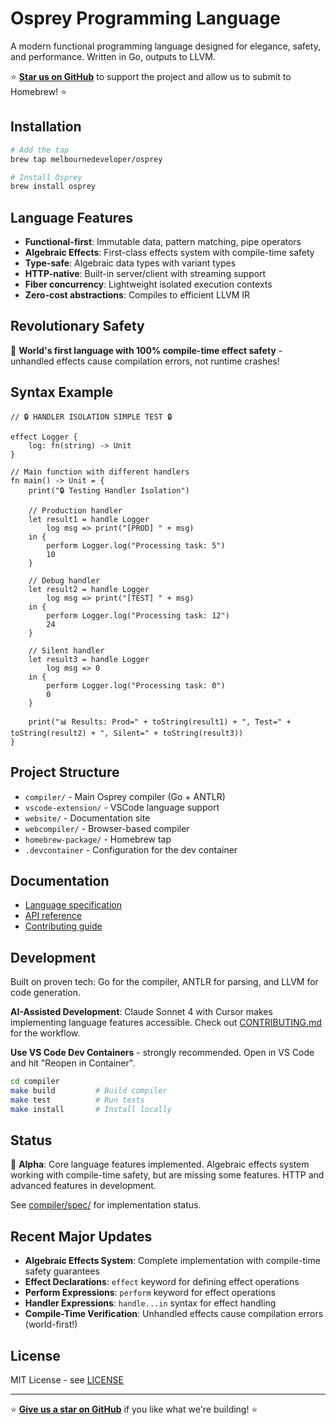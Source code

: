 # Osprey Programming Language

A modern functional programming language designed for elegance, safety, and performance. Written in Go, outputs to LLVM.

⭐ **[Star us on GitHub](https://github.com/MelbourneDeveloper/osprey)** to support the project and allow us to submit to Homebrew! ⭐

## Installation

```bash
# Add the tap
brew tap melbournedeveloper/osprey

# Install Osprey
brew install osprey
```

## Language Features

- **Functional-first**: Immutable data, pattern matching, pipe operators
- **Algebraic Effects**: First-class effects system with compile-time safety
- **Type-safe**: Algebraic data types with variant types
- **HTTP-native**: Built-in server/client with streaming support
- **Fiber concurrency**: Lightweight isolated execution contexts
- **Zero-cost abstractions**: Compiles to efficient LLVM IR

## Revolutionary Safety

🚀 **World's first language with 100% compile-time effect safety** - unhandled effects cause compilation errors, not runtime crashes!

## Syntax Example

```osprey
// 🔒 HANDLER ISOLATION SIMPLE TEST 🔒

effect Logger {
    log: fn(string) -> Unit
}

// Main function with different handlers
fn main() -> Unit = {
    print("🔒 Testing Handler Isolation")
    
    // Production handler
    let result1 = handle Logger
        log msg => print("[PROD] " + msg)
    in {
        perform Logger.log("Processing task: 5")
        10
    }
    
    // Debug handler
    let result2 = handle Logger
        log msg => print("[TEST] " + msg)
    in {
        perform Logger.log("Processing task: 12")
        24
    }
    
    // Silent handler
    let result3 = handle Logger
        log msg => 0
    in {
        perform Logger.log("Processing task: 0")
        0
    }
    
    print("📊 Results: Prod=" + toString(result1) + ", Test=" + toString(result2) + ", Silent=" + toString(result3))
} 
```

## Project Structure

- `compiler/` - Main Osprey compiler (Go + ANTLR)
- `vscode-extension/` - VSCode language support
- `website/` - Documentation site
- `webcompiler/` - Browser-based compiler
- `homebrew-package/` - Homebrew tap
- `.devcontainer` - Configuration for the dev container

## Documentation

- [Language specification](compiler/spec/)
- [API reference](website/src/docs/)
- [Contributing guide](CONTRIBUTING.md)

## Development

Built on proven tech: Go for the compiler, ANTLR for parsing, and LLVM for code generation.

**AI-Assisted Development**: Claude Sonnet 4 with Cursor makes implementing language features accessible. Check out [CONTRIBUTING.md](CONTRIBUTING.md) for the workflow.

**Use VS Code Dev Containers** - strongly recommended. Open in VS Code and hit "Reopen in Container".

```bash
cd compiler
make build         # Build compiler
make test          # Run tests
make install       # Install locally
```

## Status

🚧 **Alpha**: Core language features implemented. Algebraic effects system working with compile-time safety, but are missing some features. HTTP and advanced features in development.

See [compiler/spec/](compiler/spec/) for implementation status.

## Recent Major Updates

- **Algebraic Effects System**: Complete implementation with compile-time safety guarantees
- **Effect Declarations**: `effect` keyword for defining effect operations
- **Perform Expressions**: `perform` keyword for effect operations
- **Handler Expressions**: `handle...in` syntax for effect handling
- **Compile-Time Verification**: Unhandled effects cause compilation errors (world-first!)

## License

MIT License - see [LICENSE](LICENSE)

---

⭐ **[Give us a star on GitHub](https://github.com/MelbourneDeveloper/osprey)** if you like what we're building! ⭐ 
